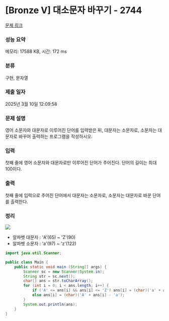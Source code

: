 # [Bronze V] 대소문자 바꾸기 - 2744 

[문제 링크](https://www.acmicpc.net/problem/2744) 

### 성능 요약

메모리: 17588 KB, 시간: 172 ms

### 분류

구현, 문자열

### 제출 일자

2025년 3월 10일 12:09:58

### 문제 설명

<p>
	영어 소문자와 대문자로 이루어진 단어를 입력받은 뒤, 대문자는 소문자로, 소문자는 대문자로 바꾸어 출력하는 프로그램을 작성하시오.</p>

### 입력 

 <p>
	첫째 줄에 영어 소문자와 대문자로만 이루어진 단어가 주어진다. 단어의 길이는 최대 100이다.</p>

### 출력 

 <p>
	첫째 줄에 입력으로 주어진 단어에서 대문자는 소문자로, 소문자는 대문자로 바꾼 단어를 출력한다.</p>

### 정리
<img src="https://upload.wikimedia.org/wikipedia/commons/1/1b/ASCII-Table-wide.svg" />

- 알파벳 대문자 : 'A'(65) ~ 'Z'(90)
- 알파벳 소문자 : 'a'(97) ~ 'z'(122)

```java
import java.util.Scanner;

public class Main {
    public static void main (String[] args) {
        Scanner sc = new Scanner(System.in);
        String str = sc.next();
        char[] ans = str.toCharArray();
        for (int i = 0; i < ans.length; i++) {
            if ('A' <= ans[i] && ans[i] <= 'Z') ans[i] = (char)('a' + ans[i] - 'A');
            else ans[i] = (char)('A' + ans[i] - 'a');
        }
        System.out.println(ans);
    }
}
```
